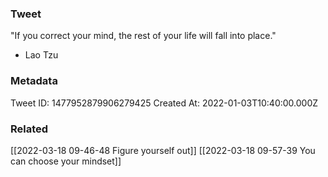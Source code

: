 ### Tweet
"If you correct your mind, the rest of your life will fall into place."

- Lao Tzu

### Metadata
Tweet ID: 1477952879906279425
Created At: 2022-01-03T10:40:00.000Z

### Related
[[2022-03-18 09-46-48 Figure yourself out]]
[[2022-03-18 09-57-39 You can choose your mindset]]

